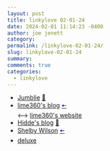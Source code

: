 ```yaml
---
layout: post
title: linkylove 02-01-24
date: 2024-02-01 11:14:23 -0400
author: joe jenett
category: 
permalink: /linkylove-02-01-24/
slug: linkylove-02-01-24
summary: 
comments: true
categories:
  - linkylove
---
```

<ul class="linkylove">
	<li><a title="Jumblie | A word search game" href="https://jumblie.com/">Jumblie</a> <a href="https://pinboard.in/u:shiflett">📌</a></li>
	<li><a title="lime360's blog" href="https://lime360.bearblog.dev/">lime360's blog</a>  <a title="source" href="https://discourse.32bit.cafe/"><span style="color:blue;">🠤</span></a><br>⟷ <a title="lime360" href="https://lime360.neocities.org/">lime360's website</a></li>
	<li><a title="Hidde de Vries" href="https://hidde.blog/">Hidde's blog</a> <a href="https://pinboard.in/u:roger">📌</a></li>
	<li><a title="Shelby Wilson" href="https://shelby.cool/">Shelby Wilson</a>  <a title="source" href="https://waxy.org/2024/01/shelby-cool/"><span style="color:blue;">🠤</span></a></li>
	<li><a title="deluxe" href="https://deluxesb.neocities.org/">deluxe</a></li>
</ul>
<a href="https://brid.gy/publish/mastodon"></a>